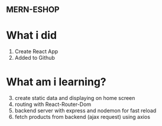 ## MERN-ESHOP

# What  i did
1. Create React App
2. Added to Github
# What am i learning?
3. create static data and displaying on home screen
4. routing with React-Router-Dom
5. backend server with express and nodemon for fast reload
6. fetch products from backend (ajax request) using axios